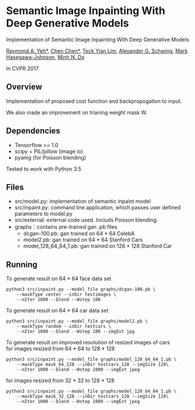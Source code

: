 Semantic Image Inpainting With Deep Generative Models
=====================================================
Implementation of Semantic Image Inpainting With Deep Generative Models

[Raymond A. Yeh*](http://www.isle.illinois.edu/~yeh17/),
[Chen Chen*](http://cchen156.web.engr.illinois.edu/),
[Teck Yian Lim](http://tlim11.web.engr.illinois.edu/),
[Alexander G. Schwing](http://www.alexander-schwing.de/),
[Mark Hasegawa-Johnson](http://www.ifp.illinois.edu/~hasegawa/),
[Minh N. Do](http://minhdo.ece.illinois.edu/)

In CVPR 2017


Overview
--------
Implementation of proposed cost function and backpropogation to input. 

We also made an improvement on trianing weight mask W.

Dependencies
------------
 - Tensorflow >= 1.0
 - scipy + PIL/pillow (image io)
 - pyamg (for Poisson blending)

Tested to work with Python 3.5


Files
-----
 - src/model.py: implementation of semantic inpaint model
 - src/inpaint.py: command line application, which passes user defined parameters to model.py
 - src/external: external code used. Includs Poisson blending.
 - graphs：contains pre-trained gan .pb files
     - dcgan-100.pb: gan trained on 64 * 64 CelebA
     - model2.pb: gan trained on 64 * 64 Stanford Cars
     - model_128_64_64_1.pb: gan trained on 128 * 128 Stanford Car

Running
-------
To generate result on 64 * 64 face data set
```
python3 src/inpaint.py --model_file graphs/dcgan-100.pb \
    --maskType center --inDir testimages \
    --nIter 1000 --blend --Wstep 100
```

To generate result on 64 * 64 car data set
```
python3 src/inpaint.py --model_file graphs/model2.pb \
    --maskType random --inDir testcars \
    --nIter 1000 --blend --Wstep 100 --imgExt jpg
```

To generate result on improved resolution of resized images of cars \
for images resized from 64 * 64 to 128 * 128
```
python3 src/inpaint.py --model_file graphs/model_128_64_64_1.pb \
    --maskType mask_64_128 --inDir testcars_128 --imgSize 128\
    --nIter 1000 --blend --Wstep 1000 --imgExt jpeg
```

for images resized from 32 * 32 to 128 * 128
```
python3 src/inpaint.py --model_file graphs/model_128_64_64_1.pb \
    --maskType mask_32_128 --inDir testcars_128 --imgSize 128\
    --nIter 1000 --blend --Wstep 1000 --imgExt jpeg
```
